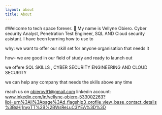 ```yaml
---
layout: about
title: About
---
```


#Welcome to tech space forever. 👋
My name is Vellyne Obiero.
Cyber security Analyst, Penetration Test Engineer, SQL AND Cloud security asistant.
I have been learning how to use to

why: we want to offer our skill set for anyone organisation that needs it

how- we are good in our field of study and ready to launch out

we offere SQL SKILLS , CYBER SECURITY ENGINEERING AND CLOUD SECURITY

we can help any company that needs the skills above any time

reach us on obierov91@gmail.com 
linkedin account: www.inkedin.com/in/vellyne-obiero-533002263?lipi=urn%3Ali%3Apage%3Ad_flagship3_profile_view_base_contact_details%3BsHj1nyxTT%2B%2BWsReLuC3YEA%3D%3D
